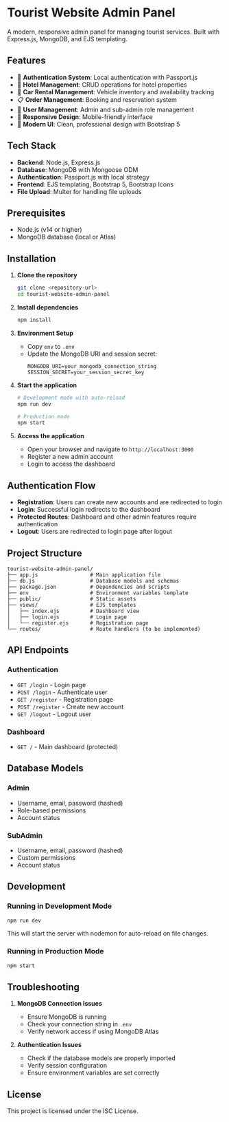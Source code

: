 # Tourist Website Admin Panel

A modern, responsive admin panel for managing tourist services. Built with Express.js, MongoDB, and EJS templating.

## Features

- 🔐 **Authentication System**: Local authentication with Passport.js
- 🏨 **Hotel Management**: CRUD operations for hotel properties
- 🚗 **Car Rental Management**: Vehicle inventory and availability tracking
- 📋 **Order Management**: Booking and reservation system
- 👥 **User Management**: Admin and sub-admin role management
- 📱 **Responsive Design**: Mobile-friendly interface
- 🎨 **Modern UI**: Clean, professional design with Bootstrap 5

## Tech Stack

- **Backend**: Node.js, Express.js
- **Database**: MongoDB with Mongoose ODM
- **Authentication**: Passport.js with local strategy
- **Frontend**: EJS templating, Bootstrap 5, Bootstrap Icons
- **File Upload**: Multer for handling file uploads

## Prerequisites

- Node.js (v14 or higher)
- MongoDB database (local or Atlas)

## Installation

1. **Clone the repository**
   ```bash
   git clone <repository-url>
   cd tourist-website-admin-panel
   ```

2. **Install dependencies**
   ```bash
   npm install
   ```

3. **Environment Setup**
   - Copy `env` to `.env`
   - Update the MongoDB URI and session secret:
     ```env
     MONGODB_URI=your_mongodb_connection_string
     SESSION_SECRET=your_session_secret_key
     ```

4. **Start the application**
   ```bash
   # Development mode with auto-reload
   npm run dev
   
   # Production mode
   npm start
   ```

5. **Access the application**
   - Open your browser and navigate to `http://localhost:3000`
   - Register a new admin account
   - Login to access the dashboard

## Authentication Flow

- **Registration**: Users can create new accounts and are redirected to login
- **Login**: Successful login redirects to the dashboard
- **Protected Routes**: Dashboard and other admin features require authentication
- **Logout**: Users are redirected to login page after logout

## Project Structure

```
tourist-website-admin-panel/
├── app.js                 # Main application file
├── db.js                  # Database models and schemas
├── package.json           # Dependencies and scripts
├── env                    # Environment variables template
├── public/                # Static assets
├── views/                 # EJS templates
│   ├── index.ejs          # Dashboard view
│   ├── login.ejs          # Login page
│   └── register.ejs       # Registration page
└── routes/                # Route handlers (to be implemented)
```

## API Endpoints

### Authentication
- `GET /login` - Login page
- `POST /login` - Authenticate user
- `GET /register` - Registration page
- `POST /register` - Create new account
- `GET /logout` - Logout user

### Dashboard
- `GET /` - Main dashboard (protected)

## Database Models

### Admin
- Username, email, password (hashed)
- Role-based permissions
- Account status

### SubAdmin
- Username, email, password (hashed)
- Custom permissions
- Account status

## Development

### Running in Development Mode
```bash
npm run dev
```
This will start the server with nodemon for auto-reload on file changes.

### Running in Production Mode
```bash
npm start
```

## Troubleshooting

1. **MongoDB Connection Issues**
   - Ensure MongoDB is running
   - Check your connection string in `.env`
   - Verify network access if using MongoDB Atlas

2. **Authentication Issues**
   - Check if the database models are properly imported
   - Verify session configuration
   - Ensure environment variables are set correctly

## License

This project is licensed under the ISC License.
